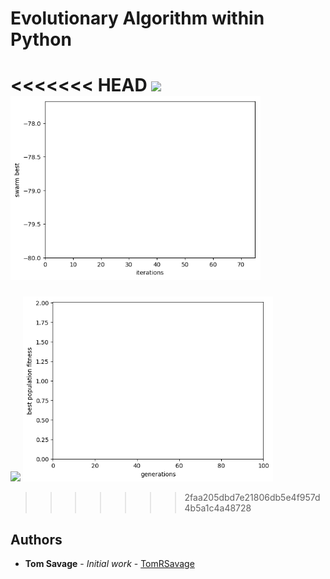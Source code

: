 # Evolutionary Algorithm within Python

<<<<<<< HEAD
<img src="https://github.com/TomRSavage/EvolutionaryAlgorihtm/blob/master/Sty.gif" width="400"> <img src="https://github.com/TomRSavage/ParticleSwarm/blob/master/StyFUNC.gif" width="400"> 
=======
<img src="https://github.com/TomRSavage/EvolutionaryAlgorithm/blob/master/RastriginEvolution.gif" width="400"> <img src="https://github.com/TomRSavage/EvolutionaryAlgorithm/blob/master/RastriginEvolutionFUNC.gif" width="400"> 
>>>>>>> 2faa205dbd7e21806db5e4f957d4b5a1c4a48728


## Authors

* **Tom Savage** - *Initial work* - [TomRSavage](https://github.com/TomRSavage)
